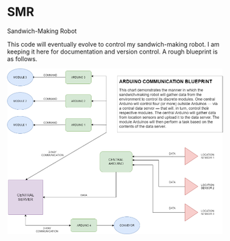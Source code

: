 # SMR
Sandwich-Making Robot

This code will eventually evolve to control my sandwich-making robot. I am keeping it here for documentation and version control. A rough blueprint is as follows.



![Design](/design/chart.png?raw=true)

